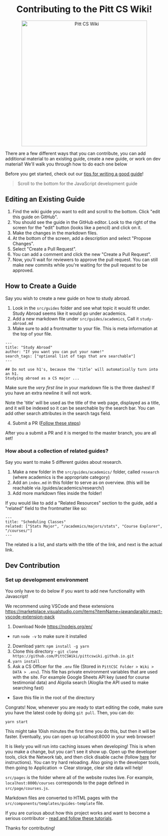 <h1 align="center">Contributing to the Pitt CS Wiki!</h1>

<div align="center">
  <a href="https://pittcswiki.netlify.app/">
    <img src="https://raw.githubusercontent.com/PittCSWiki/pittcswiki/master/src/images/logo.svg" alt="Pitt CS Wiki" width="400">
  </a>
  <br>
</div>


There are a few different ways that you can contribute, you can add additional material to an existing guide, create a new guide, or work on dev material! We'll walk you through how to do each one below

Before you get started, check out our [tips for writing a good guide](writing-tips.md)!

> Scroll to the bottom for the JavaScript development guide

## Editing an Existing Guide

1. Find the wiki guide you want to edit and scroll to the bottom. Click "edit this guide on GitHub". 
2. You should see the guide in the GitHub editor. Look to the right of the screen for the "edit" button (looks like a pencil) and click on it.
3. Make the changes in the markdown files.
4. At the bottom of the screen, add a description and select "Propose Changes".
5. Select "Create a Pull Request".
6. You can add a comment and click the new "Create a Pull Request".
7. Now, you'll wait for reviewers to approve the pull request. You can still make new commits while you're waiting for the pull request to be approved.

## How to Create a Guide

Say you wish to create a new guide on how to study abroad.

1. Look in the `src/guides` folder and see what topic it would fit under. Study Abroad seems like it would go under academics.
2. Add a new markdown file under `src/guides/academics`, Call it `study-abroad.md`
3. Make sure to add a frontmatter to your file. This is meta information at the top of your file.

```
---
title: "Study Abroad"
author: "If you want you can put your name!"
search_tags: ["optional list of tags that are searchable"]
---

## Do not use h1's, because the 'title' will automatically turn into an h1.
Studying abroad as a CS major ...
```

Make sure the _very first line_ in your markdown file is the three dashes! If you have an extra newline it will not work.

Note the 'title' will be used as the title of the web page, displayed as a title, and it will be indexed so it can be searchable by the search bar. You can add other search attributes in the search tags field.

4. Submit a PR ([Follow these steps](https://help.github.com/en/github/collaborating-with-issues-and-pull-requests/creating-a-pull-request))

After you a submit a PR and it is merged to the master branch, you are all set!

### How about a collection of related guides?

Say you want to make 5 different guides about research.

1. Make a new folder in the `src/guides/academics/` folder, called `research` (where academics is the appropriate category)
2. Add an `index.md` in this folder to serve as on overview. (this will be reachable via /guides/academics/research/)
3. Add more markdown files inside the folder!

If you would like to add a "Related Resources" section to the guide, add a
"related" field to the frontmatter like so:

```
---
title: "Scheduling Classes"
related: ["Stats Major", "/academics/majors/stats", "Course Explorer", "/courses/"]
---
```

The related is a list, and starts with the title of the link, and next is the actual link.

## Dev Contribution

### Set up development environment

You only have to do below if you want to add new functionality with Javascript!

We recommend using VSCode and these extensions https://marketplace.visualstudio.com/items?itemName=jawandarajbir.react-vscode-extension-pack

1. Download Node https://nodejs.org/en/
  - run `node -v` to make sure it installed
2. Download yarn: `npm install -g yarn`
3. Clone this directory - `git clone https://github.com/PittCSWiki/pittcswiki.github.io.git`
4. `yarn install`
5. Ask a CS Officer for the `.env` file (Stored in `PittCSC Folder > Wiki > DATA > .env`). This file has private environment variables that are
used with the site. For example
Google Sheets API key (used for course testimonial data) and Algolia search (Aloglia the API used to make searching fast)
  - Save this file in the root of the directory

Congrats! Now, whenever you are ready to start editing the code, make sure you have the latest code by doing `git pull`. Then,
you can do:

```
yarn start
```

This might take 10ish minutes the first time you do this, but then it will be faster. Eventually, you can open up localhost:8000 in your web browser!

It is likely you will run into caching issues when developing! This is when you make a change, but you can't see it show up. Open up the developer tools, click the Network tab, and then click disable cache (follow [here](https://stackoverflow.com/questions/5690269/disabling-chrome-cache-for-website-development) for instructions). You can try hard reloading. Also going in the developer tools, then going to Application -> Clear storage, clear site data will help!

`src/pages` is the folder where all of the website routes live. For example, `localhost:8000/courses` corresponds to 
the page defined in `src/page/courses.js`. 

Markdown files are converted to HTML pages with the `src/components/templates/guides-template` file.

If you are curious about how this project works and want to become a serious contributor - [read and follow these tutorials](https://www.gatsbyjs.org/tutorial/).

Thanks for contributing!
